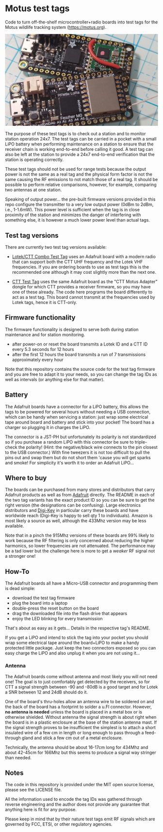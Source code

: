Motus test tags
===============

Code to turn off-the-shelf microcontroller+radio boards into test tags
for the Motus wildlife tracking system (https://motus.org).

![Photo of two test tags](TestTags.jpg)

The purpose of these test tags is to check out a station and to monitor station operation 24x7.
The test tags can be carried in a pocket with a small LiPO battery when performing maintenance on
a station to ensure that the receiver chain is working end-to-end before calling it good.
A test tag can also be left at the station to provide a 24x7 end-to-end verification that the
station is operating correctly.

These test tags should not be used for range tests because the output power is not the same as a
real tag and the physical form factor is not the same causing the RF emissions to not match those
of a real tag. It should be possible to perform relative comparisons, however, for example, comparing
two antennas at one station.

Speaking of output power... the pre-built firmware versions provided in this repo configure the
transmitter to a very low output power (0dBm to 2dBm, i.e., 1-1.6mW).
This power level is sufficient when the tag is in close proximity of the station and minimizes
the danger of interfering with something else, it is however a much lower power level than
actual tags.

Test tag versions
-----------------

There are currently two test tag versions available:

- [Lotek/CTT Combo Test Tag](/ComboTestTag) uses an Adafruit board with a modern
  radio that can support both the CTT UHF frequency and the Lotek VHF frequencies.
  If you are ordering boards to use as test tags this is the recommended one although it
  may cost slightly more than the next one.

- [CTT Test Tag](./CTTTestTag/) uses the same Adafruit board as the "CTT Motus Adapter" dongle
  for which CTT provides a receiver firmware, so you may have one of these already.
  The code here programs the board differently to act as a test tag.
  This board cannot transmit at the frequencies used by Lotek tags, hence it is CTT-only.

Firmware functionality
----------------------

The firmware functionality is designed to serve both during station maintenance and for
station monitoring.

- after power-on or reset the board transmits a Lotek ID and a CTT ID every 5.3 seconds for 12 hours
- after the first 12 hours the board transmits a run of 7 transmissions approximately every hour

Note that this repository contains the source code for the test tag firmware and you are free to
adapt it to your needs, so you can change the tag IDs as well as intervals (or anything else
for that matter).

Battery
-------

The Adafruit boards have a connector for a LiPO battery, this allows the tags to be powered for
several hours without needing a USB connection, which can be handy when servicing a station:
just wrap some electrical tape around board and battery and stick into your pocket!
The board has a charger so plugging it in charges the LiPO.

The connector is a JST-PH but unfortunately its polarity is not standardized so if you purchase
a random LiPO with this connector be sure to triple-check the polarity!
(Hint: the negative/black wire connects to the pin closest to the USB connector.)
With fine tweezers it is not too difficult to pull the pins
out and swap them but do not short them 'cause you will get sparks and smoke!
For simplicity it's worth it to order an Adafruit LiPO...

Where to buy
------------

The boards can be purchased from many stores and distributors that carry Adafruit products as
well as from [Adafruit](https://www.adafruit.com) directly.
The README in each of the two tag variants has the exact product ID so you can be sure to get
the right version (the designations can be confusing).
Large electronics distributors and [Digi-Key](https://www.digikey.com) in particular carry these
boards and have worldwide reach (Digi-Key is happy to sell qty 1 to individuals).
Amazon is most likely a source as well, although the 433Mhz version may be less available.

Note that in a pinch the 915Mhz versions of these boards are 99% likely to work because the
RF filtering is only concerned about reducing the higher harmonics, so lower frequencies are
not attenuated. The performance may be a tad lower but the challenge here is more to get a
_weaker_ RF signal not a stronger one!

How-To
------

The Adafruit boards all have a Micro-USB connector and programming them is dead simple:
- download the test tag firmware
- plug the board into a laptop
- double-press the reset button on the board
- drag the downloaded file into the flash drive that appears
- enjoy the LED blinking for every transmission

That's about as easy as it gets... Details in the respective tag's README.

If you get a LiPO and intend to stick the tag into your pocket you should wrap some electrical
tape around the board+LiPO to make a handy protected little package.
Just keep the two connectors exposed so you can easy charge the LiPO and also unplug it when
you are not using it...

### Antenna

The Adafruit boards come without antenna and most likely you will not need one!
The goal is to just comfortably get detected by the receivers, so for CTT a signal strength
between -90 and -80dB is a good target and for Lotek a SNR between 12 and 24dB should do it.

One of the board's thru-holes allow an antenna wire to be soldered on and the back of the board
has a footprint to solder a u.Fl connector.
However, **no antenna is needed** unless the board is placed in a metal box or is otherwise shielded.
Without antenna the signal strength is about right when the board is in a plastic enclosure at the
base of the station antenna mast.
If the signal strength proves to be insufficient the simplest is to attach a short insulated wire
of a few cm in length or long enough to pass through a feed-through gland and stick a few cm
out of a metal enclosure.

Technically, the antenna should be about 16-17cm long for 434Mhz and about 42-45cm for 166Mhz
but this seems to produce a signal way stringer than needed.

Notes
-----

The code in this repository is provided under the MIT open source license, please see the
LICENSE file.

All the information used to encode the tag IDs was gathered through reverse engineering and the
author does not provide any guarantee that anything here is fit for any purpose.

Please keep in mind that by their nature test tags emit RF signals which are governed by FCC, ETSI,
or other regulatory agencies.

